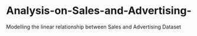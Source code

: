 # Analysis-on-Sales-and-Advertising-
Modelling the linear relationship between Sales and Advertising Dataset
       
